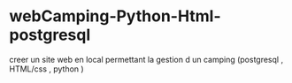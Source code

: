 # webCamping-Python-Html-postgresql
creer un site web en local permettant la gestion d un camping (postgresql , HTML/css , python )
